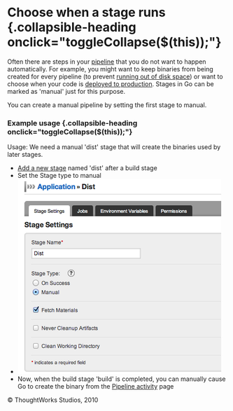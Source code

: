 
 

Choose when a stage runs {.collapsible-heading onclick="toggleCollapse($(this));"}
========================

Often there are steps in your [pipeline](../introduction/concepts_in_go.html) that you
do not want to happen automatically. For example, you might want to keep
binaries from being created for every pipeline (to prevent [running out
of disk space](admin_out_of_disk_space.md)) or want to choose when
your code is [deployed to production](rm_deploy_to_environment.md).
Stages in Go can be marked as 'manual' just for this purpose.

You can create a manual pipeline by setting the first stage to manual.

### Example usage {.collapsible-heading onclick="toggleCollapse($(this));"}

Usage: We need a manual 'dist' stage that will create the binaries used
by later stages.

-   [Add a new stage](admin_add_stage.md) named 'dist' after a build
    stage
-   Set the Stage type to manual
-   ![](../resources/images/cruise/dev/choose_when_stage_runs/1_add_approval_tag.png)
-   Now, when the build stage 'build' is completed, you can manually
    cause Go to create the binary from the [Pipeline
    activity](../navigations/pipeline_activity_page.html) page





© ThoughtWorks Studios, 2010

